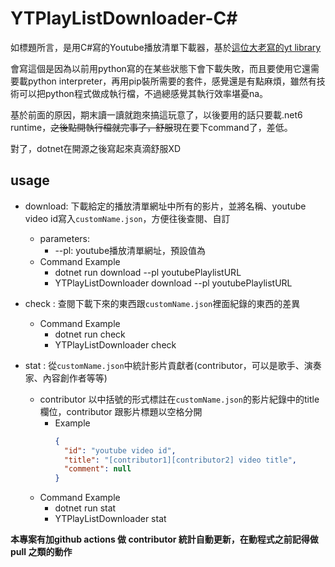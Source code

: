# YTPlayListDownloader-C#

如標題所言，是用C#寫的Youtube播放清單下載器，基於[這位大老寫的yt library](https://github.com/Tyrrrz/YoutubeExplode)

會寫這個是因為以前用python寫的在某些狀態下會下載失敗，而且要使用它還需要載python interpreter，再用pip裝所需要的套件，感覺還是有點麻煩，雖然有技術可以把python程式做成執行檔，不過總感覺其執行效率堪憂na。

基於前面的原因，期末讀一讀就跑來搞這玩意了，以後要用的話只要載.net6 runtime，~~之後點開執行檔就完事了，舒服~~現在要下command了，差低。

對了，dotnet在開源之後寫起來真滴舒服XD

## usage
- download: 下載給定的播放清單網址中所有的影片，並將名稱、youtube video id寫入`customName.json`，方便往後查閱、自訂
  - parameters:  	
    - --pl: youtube播放清單網址，預設值為
  - Command Example
    - dotnet run download --pl youtubePlaylistURL
    - YTPlayListDownloader download --pl youtubePlaylistURL
- check : 查閱下載下來的東西跟`customName.json`裡面紀錄的東西的差異
	- Command Example
		- dotnet run check
		-  YTPlayListDownloader check
  
-  stat : 從`customName.json`中統計影片貢獻者(contributor，可以是歌手、演奏家、內容創作者等等)
   - contributor 以中括號的形式標註在`customName.json`的影片紀錄中的title欄位，contributor 跟影片標題以空格分開
     - Example
        ```json
        {
          "id": "youtube video id",
          "title": "[contributor1][contributor2] video title",
          "comment": null
        }
        ```
   - Command Example
     - dotnet run stat
     -  YTPlayListDownloader stat

**本專案有加github actions 做 contributor 統計自動更新，在動程式之前記得做 pull 之類的動作**
